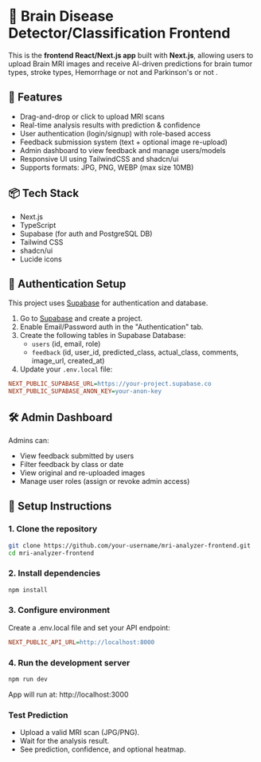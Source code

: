 # 🧠 Brain Disease Detector/Classification Frontend

This is the **frontend React/Next.js app** built with **Next.js**, allowing users to upload Brain MRI images and receive AI-driven predictions for brain tumor types, stroke types, Hemorrhage or not and Parkinson's or not .

## 🚀 Features

- Drag-and-drop or click to upload MRI scans
- Real-time analysis results with prediction & confidence
- User authentication (login/signup) with role-based access
- Feedback submission system (text + optional image re-upload)
- Admin dashboard to view feedback and manage users/models
- Responsive UI using TailwindCSS and shadcn/ui
- Supports formats: JPG, PNG, WEBP (max size 10MB)

## 📦 Tech Stack

- Next.js
- TypeScript
- Supabase (for auth and PostgreSQL DB)
- Tailwind CSS
- shadcn/ui
- Lucide icons


## 🔐 Authentication Setup

This project uses [Supabase](https://supabase.com/) for authentication and database.

1. Go to [Supabase](https://app.supabase.com/) and create a project.
2. Enable Email/Password auth in the "Authentication" tab.
3. Create the following tables in Supabase Database:
   - `users` (id, email, role)
   - `feedback` (id, user_id, predicted_class, actual_class, comments, image_url, created_at)
4. Update your `.env.local` file:

```ini
NEXT_PUBLIC_SUPABASE_URL=https://your-project.supabase.co
NEXT_PUBLIC_SUPABASE_ANON_KEY=your-anon-key
```

## 🛠️ Admin Dashboard

Admins can:
- View feedback submitted by users
- Filter feedback by class or date
- View original and re-uploaded images
- Manage user roles (assign or revoke admin access)


## 🔧 Setup Instructions

### 1. Clone the repository

```bash
git clone https://github.com/your-username/mri-analyzer-frontend.git
cd mri-analyzer-frontend
```

### 2. Install dependencies

```bash
npm install
```

### 3. Configure environment

Create a .env.local file and set your API endpoint:

```ini
NEXT_PUBLIC_API_URL=http://localhost:8000
```

### 4. Run the development server

```bash
npm run dev
```

App will run at: http://localhost:3000

### Test Prediction

- Upload a valid MRI scan (JPG/PNG).
- Wait for the analysis result.
- See prediction, confidence, and optional heatmap.
